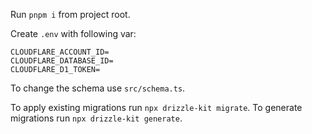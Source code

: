 Run `pnpm i` from project root.

Create `.env` with following var:
```
CLOUDFLARE_ACCOUNT_ID=
CLOUDFLARE_DATABASE_ID=
CLOUDFLARE_D1_TOKEN=
```

To change the schema use `src/schema.ts`.

To apply existing migrations run `npx drizzle-kit migrate`.
To generate migrations run `npx drizzle-kit generate`.
